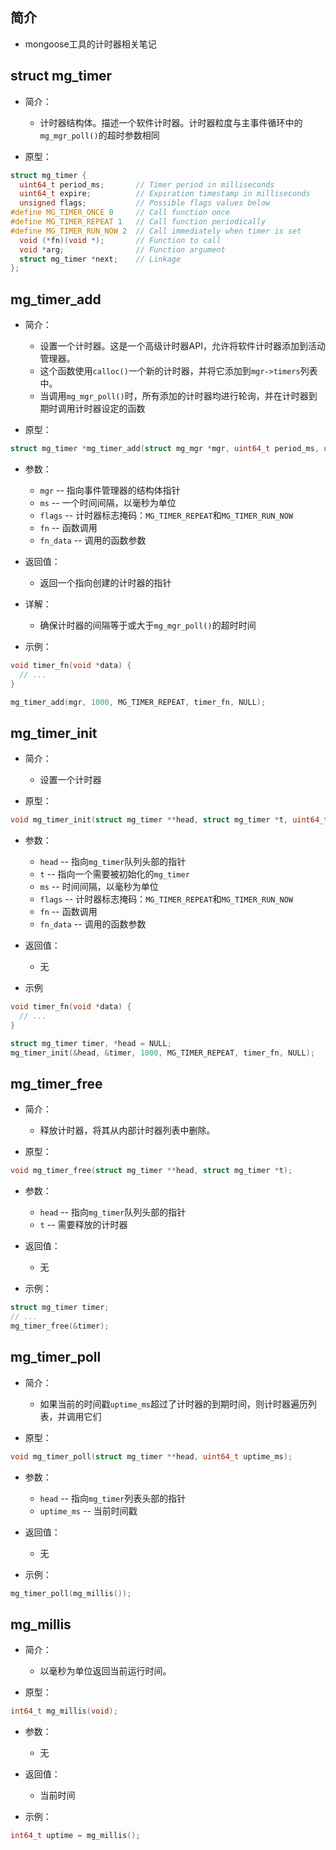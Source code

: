 ## 简介

+ mongoose工具的计时器相关笔记

## struct mg_timer

+ 简介：
  + 计时器结构体。描述一个软件计时器。计时器粒度与主事件循环中的`mg_mgr_poll()`的超时参数相同

+ 原型：
```c
struct mg_timer {
  uint64_t period_ms;       // Timer period in milliseconds
  uint64_t expire;          // Expiration timestamp in milliseconds
  unsigned flags;           // Possible flags values below
#define MG_TIMER_ONCE 0     // Call function once
#define MG_TIMER_REPEAT 1   // Call function periodically
#define MG_TIMER_RUN_NOW 2  // Call immediately when timer is set
  void (*fn)(void *);       // Function to call
  void *arg;                // Function argument
  struct mg_timer *next;    // Linkage
};
```

## mg_timer_add

+ 简介：
  + 设置一个计时器。这是一个高级计时器API，允许将软件计时器添加到活动管理器。
  + 这个函数使用`calloc()`一个新的计时器，并将它添加到`mgr->timers`列表中。
  + 当调用`mg_mgr_poll()`时，所有添加的计时器均进行轮询，并在计时器到期时调用计时器设定的函数

+ 原型：
```c
struct mg_timer *mg_timer_add(struct mg_mgr *mgr, uint64_t period_ms, unsigned flags, void (*fn)(void *), void *fn_data);
```

+ 参数：
  + `mgr`   --  指向事件管理器的结构体指针
  + `ms`    --  一个时间间隔，以毫秒为单位
  + `flags` --  计时器标志掩码：`MG_TIMER_REPEAT`和`MG_TIMER_RUN_NOW`
  + `fn`    --  函数调用
  + `fn_data`  --  调用的函数参数

+ 返回值：
  + 返回一个指向创建的计时器的指针

+ 详解：
  + 确保计时器的间隔等于或大于`mg_mgr_poll()`的超时时间

+ 示例：
```c
void timer_fn(void *data) {
  // ...
}

mg_timer_add(mgr, 1000, MG_TIMER_REPEAT, timer_fn, NULL);
```

## mg_timer_init

+ 简介：
  + 设置一个计时器

+ 原型：
```c
void mg_timer_init(struct mg_timer **head, struct mg_timer *t, uint64_t period_ms, unsigned flags, void (*fn)(void *), void *fn_data);
```

+ 参数：
  + `head`    --  指向`mg_timer`队列头部的指针
  + `t`       --  指向一个需要被初始化的`mg_timer`
  + `ms`      --  时间间隔，以毫秒为单位
  + `flags`   --  计时器标志掩码：`MG_TIMER_REPEAT`和`MG_TIMER_RUN_NOW`
  + `fn`    --  函数调用
  + `fn_data`  --  调用的函数参数

+ 返回值：
  + 无

+ 示例
```c
void timer_fn(void *data) {
  // ...
}

struct mg_timer timer, *head = NULL;
mg_timer_init(&head, &timer, 1000, MG_TIMER_REPEAT, timer_fn, NULL);
```

## mg_timer_free

+ 简介：
  + 释放计时器，将其从内部计时器列表中删除。

+ 原型：
```c
void mg_timer_free(struct mg_timer **head, struct mg_timer *t);
```

+ 参数：
  + `head`  --  指向`mg_timer`队列头部的指针
  + `t`     --  需要释放的计时器

+ 返回值：
  + 无

+ 示例：
```c
struct mg_timer timer;
// ...
mg_timer_free(&timer);
```

## mg_timer_poll

+ 简介：
  + 如果当前的时间戳`uptime_ms`超过了计时器的到期时间，则计时器遍历列表，并调用它们

+ 原型：
```c
void mg_timer_poll(struct mg_timer **head, uint64_t uptime_ms);
```

+ 参数：
  + `head`   --  指向`mg_timer`列表头部的指针
  + `uptime_ms`  --  当前时间戳

+ 返回值：
  + 无

+ 示例：
```c
mg_timer_poll(mg_millis());
```

## mg_millis 

+ 简介：
  + 以毫秒为单位返回当前运行时间。

+ 原型：
```cpp
int64_t mg_millis(void);
```

+ 参数：
  + 无

+ 返回值：
  + 当前时间

+ 示例：
```cpp
int64_t uptime = mg_millis();
```